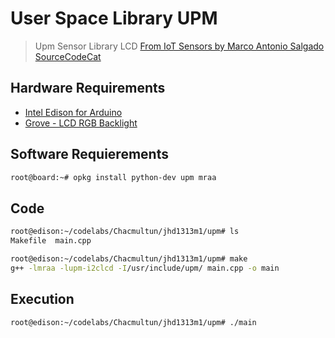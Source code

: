 # User Space Library UPM

> Upm Sensor Library LCD [From IoT Sensors by Marco Antonio Salgado SourceCodeCat](https://theiotlearninginitiative.gitbooks.io/internetofthingssensors/content/)

## Hardware Requirements

- [Intel Edison for Arduino](https://www.seeedstudio.com/Intel%C2%AE-Edison-for-Arduino-p-2149.html)
- [Grove - LCD RGB Backlight](http://wiki.seeed.cc/Grove-LCD_RGB_Backlight/)

## Software Requierements

```sh
root@board:~# opkg install python-dev upm mraa
```

## Code

```sh
root@edison:~/codelabs/Chacmultun/jhd1313m1/upm# ls
Makefile  main.cpp
```

```sh
root@edison:~/codelabs/Chacmultun/jhd1313m1/upm# make
g++ -lmraa -lupm-i2clcd -I/usr/include/upm/ main.cpp -o main
```


## Execution

```sh
root@edison:~/codelabs/Chacmultun/jhd1313m1/upm# ./main
```